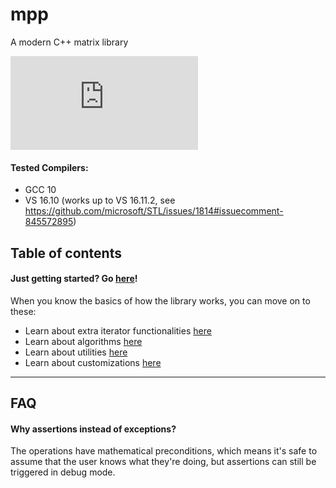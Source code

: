 # mpp

A modern C++ matrix library

[![Build Status](https://dev.azure.com/samestimable2016/mpp/_apis/build/status/sam20908.mpp?branchName=main)](https://dev.azure.com/samestimable2016/mpp/_build/latest?definitionId=3&branchName=main)

#### Tested Compilers:

* GCC 10
* VS 16.10 (works up to VS 16.11.2, see https://github.com/microsoft/STL/issues/1814#issuecomment-845572895)

## Table of contents

#### Just getting started? Go [here](docs/demo.md)!

When you know the basics of how the library works, you can move on to these:

* Learn about extra iterator functionalities [here](docs/more_iter_funcs.md)
* Learn about algorithms [here](docs/algos.md)
* Learn about utilities [here](docs/utils.md)
* Learn about customizations [here](docs/customize.md)

---

## FAQ

#### Why assertions instead of exceptions?

The operations have mathematical preconditions, which means it's safe to assume that the user knows what they're doing, but assertions can still be triggered in debug mode.
